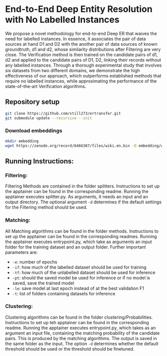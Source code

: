 # End-to-End Deep Entity Resolution with No Labelled Instances

We propose a novel methodology for end-to-end Deep ER that waives the need for labelled instances. In essence, 
it associates the pair of data sources at hand D1 and D2 with the another pair of data sources of known groundtruth, 
d1 and d2, whose similarity distributions after Filtering are very close. The Verification method is then trained
on the candidate pairs of d1, d2 and applied to the candidate pairs of D1, D2, linking their records without any 
labelled instances. Through a thorough experimental study that involves six datasets from two different domains, 
we demonstrate the high effectiveness of our approach, which outperforms established methods that require no 
labelled instances, while approximating the performance of the state-of-the-art Verification algorithms.

## Repository setup

```bash
git clone https://github.com/still273/ertransfer.git
git submodule update --recursive --init
```

### Download embeddings

```bash
mkdir embedding
wget https://zenodo.org/record/6466387/files/wiki.en.bin -O embedding/wiki.en.bin
```

## Running Instructions:

### Filtering:
Filtering Methods are contained in the folder splitters. Instructions to set up the apptainer can be found in the 
corresponding readme. Running the apptainer executes splitter.py. As arguments, it needs an input and an output directory.
The optional argument `-d` determines if the default settings for the Filtering method should be used.

### Matching:
All Matching algorithms can be found in the folder methods. Instructions to set up the apptainer can be found in the
corresponding readmes. Running the apptainer executes entrypoint.py, which take as arguments an input folder for the
training dataset and an output folder. Further important parameters are:
- `-e`: number of epochs
- `-if`: how much of the labelled dataset should be used for training
- `-tf`: how much of the unlabelled dataset should be used for inference
- `-pt`: should the saved model be used for inference or if no model is saved, save the trained model
- `-le`: save model at last epoch instead of at the best validation F1
- `-t`: list of folders containing datasets for inference

### Clustering:
Clustering algorithms can be found in the folder clustering/Probabilities. Instructions to set up teh apptainer can be found
in the corresponding readme. Running the apptainer executes entrypoint.py, which takes as an argument  an input file,
containing the matching probability of the candidate pairs. This is produced by the matching algorithms.
The output is saved in the same folder as the input. The option `-d` determines whether the default threshold should be
used or the threshold should be finetuned.

